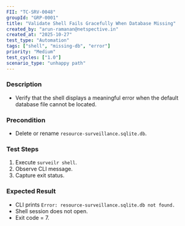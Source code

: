 ```yaml
---
FII: "TC-SRV-0048"
groupId: "GRP-0001"
title: "Validate Shell Fails Gracefully When Database Missing"
created_by: "arun-ramanan@netspective.in"
created_at: "2025-10-27"
test_type: "Automation"
tags: ["shell", "missing-db", "error"]
priority: "Medium"
test_cycles: ["1.0"]
scenario_type: "unhappy path"
---
```


### Description

- Verify that the shell displays a meaningful error when the default database file cannot be located.

### Precondition

- Delete or rename `resource-surveillance.sqlite.db`.

### Test Steps

1. Execute `surveilr shell`.
2. Observe CLI message.
3. Capture exit status.

### Expected Result

- CLI prints `Error: resource-surveillance.sqlite.db not found.`
- Shell session does not open.
- Exit code = 7.



